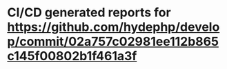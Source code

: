 # CI/CD generated reports for https://github.com/hydephp/develop/commit/02a757c02981ee112b865c145f00802b1f461a3f
